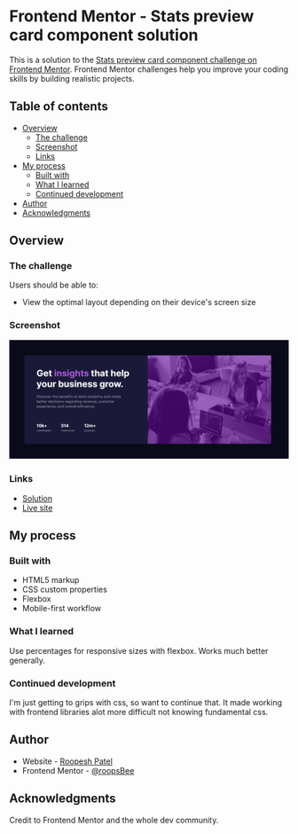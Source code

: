 # Frontend Mentor - Stats preview card component solution

This is a solution to the [Stats preview card component challenge on Frontend Mentor](https://www.frontendmentor.io/challenges/stats-preview-card-component-8JqbgoU62). Frontend Mentor challenges help you improve your coding skills by building realistic projects.

## Table of contents

- [Overview](#overview)
  - [The challenge](#the-challenge)
  - [Screenshot](#screenshot)
  - [Links](#links)
- [My process](#my-process)
  - [Built with](#built-with)
  - [What I learned](#what-i-learned)
  - [Continued development](#continued-development)
- [Author](#author)
- [Acknowledgments](#acknowledgments)

## Overview

### The challenge

Users should be able to:

- View the optimal layout depending on their device's screen size

### Screenshot

![screenshot](images/card.PNG)

### Links

- [Solution](https://eager-lichterman-613109.netlify.app/)
- [Live site](https://eager-lichterman-613109.netlify.app/)

## My process

### Built with

- HTML5 markup
- CSS custom properties
- Flexbox
- Mobile-first workflow

### What I learned

Use percentages for responsive sizes with flexbox. Works much better generally.

### Continued development

I'm just getting to grips with css, so want to continue that. It made working with frontend libraries alot more difficult not knowing fundamental css.

## Author

- Website - [Roopesh Patel](https://www.RoopeshPatel.com)
- Frontend Mentor - [@roopsBee](https://www.frontendmentor.io/profile/roopsBee)

## Acknowledgments

Credit to Frontend Mentor and the whole dev community.
